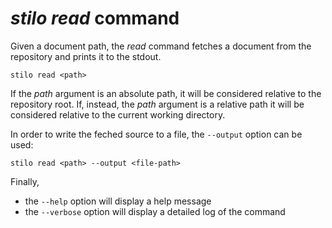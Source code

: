 
*stilo read* command
============================================================================

Given a document path, the *read* command fetches a document from the
repository and prints it to the stdout.

```
stilo read <path>
```

If the *path* argument is an absolute path, it will be considered relative
to the repository root. If, instead, the *path* argument is a relative
path it will be considered relative to the current working directory.

In order to write the feched source to a file, the `--output` option can
be used:

```
stilo read <path> --output <file-path>
```

Finally,
- the `--help` option will display a help message
- the `--verbose` option will display a detailed log of the command


